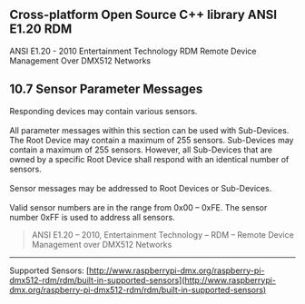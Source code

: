## Cross-platform Open Source C++ library ANSI E1.20 RDM ##

ANSI E1.20 - 2010 Entertainment Technology RDM Remote Device Management Over DMX512 Networks

## 10.7 Sensor Parameter Messages ##

Responding devices may contain various sensors. <br><br>
All parameter messages within this section can be used with Sub-Devices. The Root Device may contain a maximum of 255 sensors. Sub-Devices may contain a maximum of 255 sensors. However, all Sub-Devices that are owned by a specific Root Device shall respond with an identical number of sensors.<br><br>
Sensor messages may be addressed to Root Devices or Sub-Devices.<br><br>
Valid sensor numbers are in the range from 0x00 – 0xFE. The sensor number 0xFF is used to address all sensors.


> ANSI E1.20 – 2010, Entertainment Technology – RDM – Remote Device Management over DMX512 Networks

----------

Supported Sensors: 
[http://www.raspberrypi-dmx.org/raspberry-pi-dmx512-rdm/rdm/built-in-supported-sensors](http://www.raspberrypi-dmx.org/raspberry-pi-dmx512-rdm/rdm/built-in-supported-sensors)

